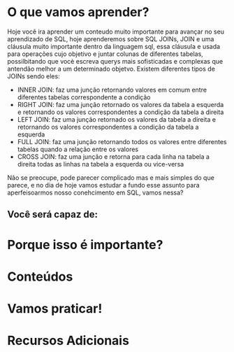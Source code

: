 # O que vamos aprender?
  Hoje você ira aprender um conteudo muito importante para avançar no seu 
  aprendizado de SQL, hoje aprenderemos sobre SQL JOINs, JOIN e uma cláusula muito
  importante dentro da linguagem sql, essa cláusula e usada para operações 
  cujo objetivo e juntar colunas de diferentes tabelas, possilbitando que vocè
  escreva querys mais sofisticadas e complexas que antendão melhor a um determinado
  objetvo. Existem diferentes tipos de JOINs sendo eles:
  
  * INNER JOIN: faz uma junção retornando valores em comum entre diferentes tabelas 
    correspondente a condição
  * RIGHT JOIN: faz uma junção retornado os valores da tabela a esquerda e retornando
    os valores correspondentes a condição da tabela a direita
  * LEFT JOIN: faz uma junção retornado os valores da tabela a direita e retornando
    os valores correspondentes a condição da tabela a esquerda
  * FULL JOIN: faz uma junção retornando todos os valores entre diferentes tabelas
    quando a relação entre os valores
  * CROSS JOIN: faz uma junção e retorna para cada linha na tabela a direita 
    todas as linhas na tabela a esquerda ou vice-versa

  Não se preocupe, pode parecer complicado mas e mais simples do que parece, e no
  dia de hoje vamos estudar a fundo esse assunto para aperfeisoarmos nosso conehcimento
  em SQL, vamos nessa?

  ## Você será capaz de:

# Porque isso é importante?

# Conteúdos

# Vamos praticar!

# Recursos Adicionais

